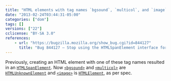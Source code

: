 ```yaml
---
title: "HTML elements with tag names `bgsound`, `multicol`, and `image` no longer use the `HTMLSpanElement` inteface"
date: "2013-02-24T03:44:31-05:00"
categories: ["dom"]
tags: []
versions: ["22"]
cclicense: "BY-SA 3.0"
references:
    - url: "https://bugzilla.mozilla.org/show_bug.cgi?id=844127"
      title: "Bug 844127 – Stop using the HTMLSpanElement interface for bgsound, multicol, image"
---
```

Previously, creating an HTML element with one of these tag names resulted in an [`HTMLSpanElement`](https://developer.mozilla.org/en-US/docs/Web/API/HTMLSpanElement). Now [`<bgsound>`](https://developer.mozilla.org/en-US/docs/Web/HTML/Element/bgsound) and [`<multicol>`](https://developer.mozilla.org/en-US/docs/Web/HTML/Element/multicol) are [`HTMLUnknownElement`](https://developer.mozilla.org/en-US/docs/Web/API/HTMLUnknownElement) and [`<image>`](https://developer.mozilla.org/en-US/docs/Web/HTML/Element/image) is [`HTMLElement`](https://developer.mozilla.org/en-US/docs/Web/API/HTMLElement), as per spec.
